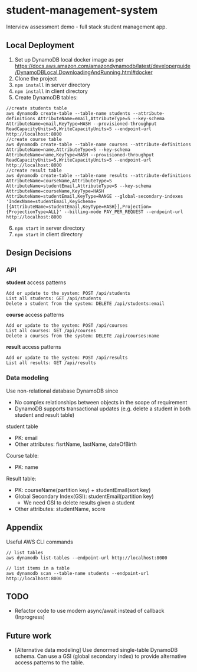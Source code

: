 # student-management-system

Interview assessment demo - full stack student management app.

## Local Deployment

1. Set up DynamoDB local docker image as per https://docs.aws.amazon.com/amazondynamodb/latest/developerguide/DynamoDBLocal.DownloadingAndRunning.html#docker
2. Clone the project
3. `npm install` in server directory
4. `npm install` in client directory
5. Create DynamoDB tables:

```
//create students table
aws dynamodb create-table --table-name students --attribute-definitions AttributeName=email,AttributeType=S --key-schema AttributeName=email,KeyType=HASH --provisioned-throughput ReadCapacityUnits=5,WriteCapacityUnits=5 --endpoint-url http://localhost:8000
//create course table
aws dynamodb create-table --table-name courses --attribute-definitions AttributeName=name,AttributeType=S --key-schema AttributeName=name,KeyType=HASH --provisioned-throughput ReadCapacityUnits=5,WriteCapacityUnits=5 --endpoint-url http://localhost:8000
//create result table
aws dynamodb create-table --table-name results --attribute-definitions AttributeName=courseName,AttributeType=S AttributeName=studentEmail,AttributeType=S --key-schema AttributeName=courseName,KeyType=HASH AttributeName=studentEmail,KeyType=RANGE --global-secondary-indexes 'IndexName=studentEmail,KeySchema=[{AttributeName=studentEmail,KeyType=HASH}],Projection={ProjectionType=ALL}' --billing-mode PAY_PER_REQUEST --endpoint-url http://localhost:8000
```

6. `npm start` in server directory
7. `npm start` in client directory

## Design Decisions

### API

**student** access patterns

```
Add or update to the system: POST /api/students
List all students: GET /api/students
Delete a student from the system: DELETE /api/students:email
```

**course** access patterns

```
Add or update to the system: POST /api/courses
List all courses: GET /api/courses
Delete a courses from the system: DELETE /api/courses:name
```

**result** access patterns

```
Add or update to the system: POST /api/results
List all results: GET /api/results
```

### Data modeling

Use non-relational database DynamoDB since

- No complex relationships between objects in the scope of requirement
- DynamoDB supports transactional updates (e.g. delete a student in both student and result table)

student table

- PK: email
- Other attributes: fisrtName, lastName, dateOfBirth

Course table:

- PK: name

Result table:

- PK: courseName(partition key) + studentEmail(sort key)
- Global Secondary Index(GSI): studentEmail(partition key)
  - We need GSI to delete results given a student
- Other attributes: studentName, score

## Appendix

Useful AWS CLI commands

```
// list tables
aws dynamodb list-tables --endpoint-url http://localhost:8000

// list items in a table
aws dynamodb scan --table-name students --endpoint-url http://localhost:8000
```

## TODO

- Refactor code to use modern async/await instead of callback (Inprogress)

## Future work

- [Alternative data modeling] Use denormed single-table DynamoDB schema. Can use a GSI (global secondary index) to provide alternative access patterns to the table.
